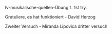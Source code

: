 lv-musikalische-quellen-Übung 1. 1st try.

Gratuliere, es hat funktioniert - David Herzog

Zweiter Versuch - Miranda Lipovica
dritter versuch 